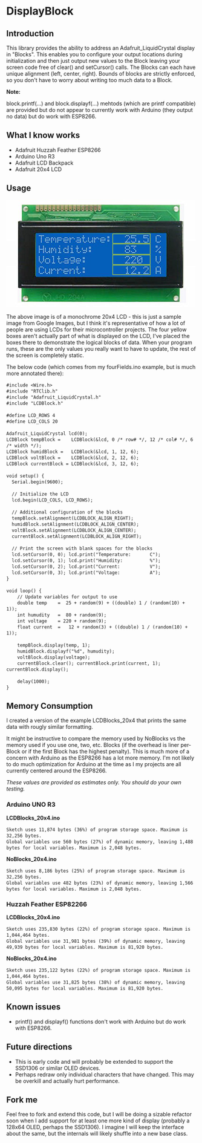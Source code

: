 # DisplayBlock

## Introduction

This library provides the ability to address an Adafruit_LiquidCrystal 
display in "Blocks". This enables you to configure your output locations
during initialization and then just output new values to the Block leaving
your screen code free of clear() and setCursor() calls. The Blocks
can each have unique alignment (left, center, right). Bounds of blocks
are strictly enforced, so you don't have to worry about writing too
much data to a Block. 

**Note:**

block.printf(...) and block.displayf(...) mehtods (which
are printf compatible) are provided but do not appear to currently 
work with Arduino (they output no data) but do work with ESP8266.

## What I know works

* Adafruit Huzzah Feather ESP8266
* Arduino Uno R3
* Adafruit LCD Backpack
* Adafruit 20x4 LCD

## Usage

![24x4 LCD](docs/20x4-lcd.png)

The above image is of a monochrome 20x4 LCD - this is just a sample image from Google Images, but I think it's representative of how a lot of people are using LCDs for their microcontroller projects. The four yellow boxes aren't actually part of what is displayed on the LCD, I've placed the boxes there to demonstrate the logical blocks of data. When your program runs, these are the only values you really want to have to update, the rest of the screen is completely static. 

The below code (which comes from my fourFields.ino example, but is much more annotated there):

```
#include <Wire.h>
#include "RTClib.h"
#include "Adafruit_LiquidCrystal.h"
#include "LCDBlock.h"

#define LCD_ROWS 4
#define LCD_COLS 20

Adafruit_LiquidCrystal lcd(0);
LCDBlock tempBlock =    LCDBlock(&lcd, 0 /* row# */, 12 /* col# */, 6 /* width */);
LCDBlock humidBlock =   LCDBlock(&lcd, 1, 12, 6);
LCDBlock voltBlock =    LCDBlock(&lcd, 2, 12, 6);
LCDBlock currentBlock = LCDBlock(&lcd, 3, 12, 6);

void setup() {
  Serial.begin(9600);

  // Initialize the LCD
  lcd.begin(LCD_COLS, LCD_ROWS);

  // Additional configuration of the blocks
  tempBlock.setAlignment(LCDBLOCK_ALIGN_RIGHT);
  humidBlock.setAlignment(LCDBLOCK_ALIGN_CENTER);
  voltBlock.setAlignment(LCDBLOCK_ALIGN_CENTER);
  currentBlock.setAlignment(LCDBLOCK_ALIGN_RIGHT);

  // Print the screen with blank spaces for the blocks
  lcd.setCursor(0, 0); lcd.print("Temperature:       C");
  lcd.setCursor(0, 1); lcd.print("Humidity:          %");
  lcd.setCursor(0, 2); lcd.print("Current:           V");
  lcd.setCursor(0, 3); lcd.print("Voltage:           A");
}

void loop() {
    // Update variables for output to use
    double temp    =  25 + random(9) + ((double) 1 / (random(10) + 1));
    int humudity   =  80 + random(9);
    int voltage    = 220 + random(9);
    float current  =   12 + random(3) + ((double) 1 / (random(10) + 1));

    tempBlock.display(temp, 1);
    humidBlock.displayf("%d", humudity);
    voltBlock.display(voltage);
    currentBlock.clear(); currentBlock.print(current, 1); currentBlock.display();

    delay(1000);
}
```

## Memory Consumption

I created a version of the example LCDBlocks_20x4 that prints the same data 
with rougly similar formatting.

It might be instructive to compare the memory used by NoBlocks vs the memory 
used if you use one, two, etc. Blocks (if the overhead is liner per-Block
or if the first Block has the highest penalty). This is much more of a 
concern with Arduino as the ESP8266 has a lot more memory. I'm not likely
to do much optimization for Arduino at the time as I my projects are all
currently centered around the ESP8266.

*These values are provided as estimates only. You should do your own testing.*

### Arduino UNO R3

**LCDBlocks_20x4.ino**

```
Sketch uses 11,874 bytes (36%) of program storage space. Maximum is 32,256 bytes.
Global variables use 560 bytes (27%) of dynamic memory, leaving 1,488 bytes for local variables. Maximum is 2,048 bytes.
```

**NoBlocks_20x4.ino**

```
Sketch uses 8,186 bytes (25%) of program storage space. Maximum is 32,256 bytes.
Global variables use 482 bytes (23%) of dynamic memory, leaving 1,566 bytes for local variables. Maximum is 2,048 bytes.

```

### Huzzah Feather ESP82266

**LCDBlocks_20x4.ino**

```
Sketch uses 235,830 bytes (22%) of program storage space. Maximum is 1,044,464 bytes.
Global variables use 31,981 bytes (39%) of dynamic memory, leaving 49,939 bytes for local variables. Maximum is 81,920 bytes.
```

**NoBlocks_20x4.ino**

```
Sketch uses 235,122 bytes (22%) of program storage space. Maximum is 1,044,464 bytes.
Global variables use 31,825 bytes (38%) of dynamic memory, leaving 50,095 bytes for local variables. Maximum is 81,920 bytes.
```

## Known issues

* printf() and displayf() functions don't work with Arduino but do work with ESP8266.

## Future directions

* This is early code and will probably be extended to support the SSD1306 or similar OLED devices. 
* Perhaps redraw only individual characters that have changed. This may be overkill and actually hurt performance.

## Fork me

Feel free to fork and extend this code, but I will be doing a sizable refactor soon when I add support for at least one more kind of display (probably a 128x64 OLED, perhaps the SSD1306). I imagine I will keep the interface about the same, but the internals will likely shuffle into a new base class.
